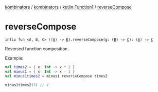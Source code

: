 [kombinators](../../index.md) / [kombinators](../index.md) / [kotlin.Function1](index.md) / [reverseCompose](./reverse-compose.md)

# reverseCompose

`infix fun <A, B, C> ((`[`A`](reverse-compose.md#A)`) -> `[`B`](reverse-compose.md#B)`).reverseCompose(g: (`[`B`](reverse-compose.md#B)`) -> `[`C`](reverse-compose.md#C)`): (`[`A`](reverse-compose.md#A)`) -> `[`C`](reverse-compose.md#C)

Reversed function composition.

Example:

``` kotlin
val times2 = { x: Int -> x * 2 }
val minus1 = { x: Int -> x - 1 }
val minus1times2 = minus1 reverseCompose times2

minus1times2(3) // 4
```


